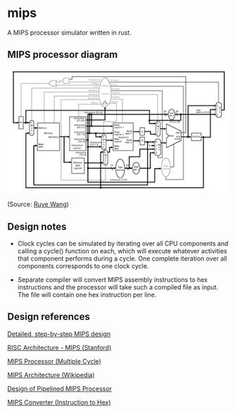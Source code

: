 # mips
A MIPS processor simulator written in rust.

## MIPS processor diagram ##

![](images/MIPS_datapath_control.gif)

(Source: [Ruye Wang](http://fourier.eng.hmc.edu/e85_old/lectures/processor/node6.html))

## Design notes ##

* Clock cycles can be simulated by iterating over all CPU components and calling a cycle() function on each, which will execute whatever activities that component performs during a cycle. One complete iteration over all components corresponds to one clock cycle.

* Separate compiler will convert MIPS assembly instructions to hex instructions and the processor will take such a compiled file as input. The file will contain one hex instruction per line.

## Design references ##

[Detailed, step-by-step MIPS design](https://www.cise.ufl.edu/~mssz/CompOrg/CDA-proc.html)

[RISC Architecture - MIPS (Stanford)](https://cs.stanford.edu/people/eroberts/courses/soco/projects/risc/mips/index.html)

[MIPS Processor (Multiple Cycle)](http://fourier.eng.hmc.edu/e85_old/lectures/processor/node6.html)

[MIPS Architecture (Wikipedia)](https://en.wikipedia.org/wiki/MIPS_architecture)

[Design of Pipelined MIPS Processor](https://www.cs.cmu.edu/afs/cs/academic/class/15740-f97/public/info/pipeline-slide.pdf)

[MIPS Converter (Instruction to Hex)](https://www.eg.bucknell.edu/~csci320/mips_web/)